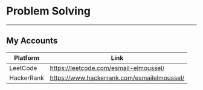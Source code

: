 # Problem Solving

---

## My Accounts

| Platform   | Link                                        |
| ---------- | ------------------------------------------- |
| LeetCode   | https://leetcode.com/esmail-elmoussel/      |
| HackerRank | https://www.hackerrank.com/esmailelmoussel/ |
